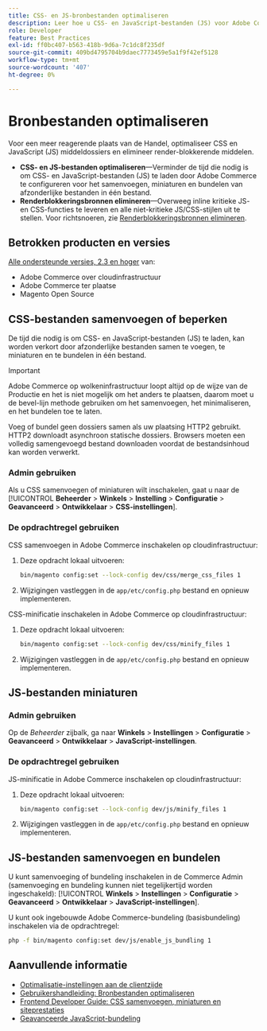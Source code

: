```yaml
---
title: CSS- en JS-bronbestanden optimaliseren
description: Leer hoe u CSS- en JavaScript-bestanden (JS) voor Adobe Commerce-projecten kunt samenvoegen en miniaturen via Beheer of de opdrachtregel.
role: Developer
feature: Best Practices
exl-id: ff0bc407-b563-418b-9d6a-7c1dc8f235df
source-git-commit: 409bd4795704b9daec7773459e5a1f9f42ef5128
workflow-type: tm+mt
source-wordcount: '407'
ht-degree: 0%

---
```


# Bronbestanden optimaliseren

Voor een meer reagerende plaats van de Handel, optimaliseer CSS en JavaScript (JS) middeldossiers en elimineer render-blokkerende middelen.

- **CSS- en JS-bestanden optimaliseren**—Verminder de tijd die nodig is om CSS- en JavaScript-bestanden (JS) te laden door Adobe Commerce te configureren voor het samenvoegen, miniaturen en bundelen van afzonderlijke bestanden in één bestand.
- **Renderblokkeringsbronnen elimineren**—Overweeg inline kritieke JS- en CSS-functies te leveren en alle niet-kritieke JS/CSS-stijlen uit te stellen. Voor richtsnoeren, zie [Renderblokkeringsbronnen elimineren](https://web.dev/render-blocking-resources/).

## Betrokken producten en versies

[Alle ondersteunde versies, 2.3 en hoger](../../../release/versions.md) van:

- Adobe Commerce over cloudinfrastructuur
- Adobe Commerce ter plaatse
- Magento Open Source

## CSS-bestanden samenvoegen of beperken

De tijd die nodig is om CSS- en JavaScript-bestanden (JS) te laden, kan worden verkort door afzonderlijke bestanden samen te voegen, te miniaturen en te bundelen in één bestand.

>[!IMPORTANT]
>
>Adobe Commerce op wolkeninfrastructuur loopt altijd op de wijze van de Productie en het is niet mogelijk om het anders te plaatsen, daarom moet u de bevel-lijn methode gebruiken om het samenvoegen, het minimaliseren, en het bundelen toe te laten.

Voeg of bundel geen dossiers samen als uw plaatsing HTTP2 gebruikt. HTTP2 downloadt asynchroon statische dossiers. Browsers moeten een volledig samengevoegd bestand downloaden voordat de bestandsinhoud kan worden verwerkt.

### Admin gebruiken

Als u CSS samenvoegen of miniaturen wilt inschakelen, gaat u naar de [!UICONTROL **Beheerder** > **Winkels** > **Instelling** > **Configuratie** > **Geavanceerd** > **Ontwikkelaar** > **CSS-instellingen**].

### De opdrachtregel gebruiken

CSS samenvoegen in Adobe Commerce inschakelen op cloudinfrastructuur:

1. Deze opdracht lokaal uitvoeren:

   ```bash
   bin/magento config:set --lock-config dev/css/merge_css_files 1
   ```

1. Wijzigingen vastleggen in de `app/etc/config.php` bestand en opnieuw implementeren.

CSS-minificatie inschakelen in Adobe Commerce op cloudinfrastructuur:

1. Deze opdracht lokaal uitvoeren:

   ```bash
   bin/magento config:set --lock-config dev/css/minify_files 1
   ```

1. Wijzigingen vastleggen in de `app/etc/config.php` bestand en opnieuw implementeren.

## JS-bestanden miniaturen

### Admin gebruiken

Op de *Beheerder* zijbalk, ga naar **Winkels** > **Instellingen** > **Configuratie** > **Geavanceerd** > **Ontwikkelaar** > **JavaScript-instellingen**.

### De opdrachtregel gebruiken

JS-minificatie in Adobe Commerce inschakelen op cloudinfrastructuur:

1. Deze opdracht lokaal uitvoeren:

   ```bash
   bin/magento config:set --lock-config dev/js/minify_files 1
   ```

1. Wijzigingen vastleggen in de `app/etc/config.php` bestand en opnieuw implementeren.

## JS-bestanden samenvoegen en bundelen

U kunt samenvoeging of bundeling inschakelen in de Commerce Admin (samenvoeging en bundeling kunnen niet tegelijkertijd worden ingeschakeld): [!UICONTROL **Winkels** > **Instellingen** > **Configuratie** > **Geavanceerd** > **Ontwikkelaar** > **JavaScript-instellingen**].

U kunt ook ingebouwde Adobe Commerce-bundeling (basisbundeling) inschakelen via de opdrachtregel:

```bash
php -f bin/magento config:set dev/js/enable_js_bundling 1
```

## Aanvullende informatie

- [Optimalisatie-instellingen aan de clientzijde](../../../performance/configuration.md#client-side-optimization-settings)
- [Gebruikershandleiding: Bronbestanden optimaliseren](https://docs.magento.com/user-guide/system/file-optimization.html)
- [Frontend Developer Guide: CSS samenvoegen, miniaturen en siteprestaties](https://developer.adobe.com/commerce/frontend-core/guide/css/#css-merging-minification-and-performance)
- [Geavanceerde JavaScript-bundeling](../../../performance/advanced-js-bundling.md)
